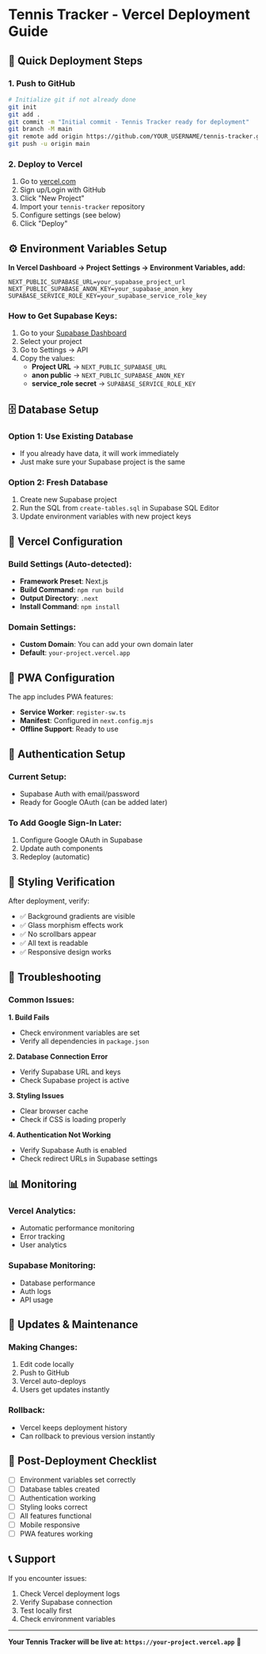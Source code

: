 # Tennis Tracker - Vercel Deployment Guide

## 🚀 Quick Deployment Steps

### 1. Push to GitHub
```bash
# Initialize git if not already done
git init
git add .
git commit -m "Initial commit - Tennis Tracker ready for deployment"
git branch -M main
git remote add origin https://github.com/YOUR_USERNAME/tennis-tracker.git
git push -u origin main
```

### 2. Deploy to Vercel
1. Go to [vercel.com](https://vercel.com)
2. Sign up/Login with GitHub
3. Click "New Project"
4. Import your `tennis-tracker` repository
5. Configure settings (see below)
6. Click "Deploy"

## ⚙️ Environment Variables Setup

**In Vercel Dashboard → Project Settings → Environment Variables, add:**

```
NEXT_PUBLIC_SUPABASE_URL=your_supabase_project_url
NEXT_PUBLIC_SUPABASE_ANON_KEY=your_supabase_anon_key
SUPABASE_SERVICE_ROLE_KEY=your_supabase_service_role_key
```

### How to Get Supabase Keys:
1. Go to your [Supabase Dashboard](https://supabase.com/dashboard)
2. Select your project
3. Go to Settings → API
4. Copy the values:
   - **Project URL** → `NEXT_PUBLIC_SUPABASE_URL`
   - **anon public** → `NEXT_PUBLIC_SUPABASE_ANON_KEY`
   - **service_role secret** → `SUPABASE_SERVICE_ROLE_KEY`

## 🗄️ Database Setup

### Option 1: Use Existing Database
- If you already have data, it will work immediately
- Just make sure your Supabase project is the same

### Option 2: Fresh Database
1. Create new Supabase project
2. Run the SQL from `create-tables.sql` in Supabase SQL Editor
3. Update environment variables with new project keys

## 🔧 Vercel Configuration

### Build Settings (Auto-detected):
- **Framework Preset**: Next.js
- **Build Command**: `npm run build`
- **Output Directory**: `.next`
- **Install Command**: `npm install`

### Domain Settings:
- **Custom Domain**: You can add your own domain later
- **Default**: `your-project.vercel.app`

## 📱 PWA Configuration

The app includes PWA features:
- **Service Worker**: `register-sw.ts`
- **Manifest**: Configured in `next.config.mjs`
- **Offline Support**: Ready to use

## 🔐 Authentication Setup

### Current Setup:
- Supabase Auth with email/password
- Ready for Google OAuth (can be added later)

### To Add Google Sign-In Later:
1. Configure Google OAuth in Supabase
2. Update auth components
3. Redeploy (automatic)

## 🎨 Styling Verification

After deployment, verify:
- ✅ Background gradients are visible
- ✅ Glass morphism effects work
- ✅ No scrollbars appear
- ✅ All text is readable
- ✅ Responsive design works

## 🚨 Troubleshooting

### Common Issues:

**1. Build Fails**
- Check environment variables are set
- Verify all dependencies in `package.json`

**2. Database Connection Error**
- Verify Supabase URL and keys
- Check Supabase project is active

**3. Styling Issues**
- Clear browser cache
- Check if CSS is loading properly

**4. Authentication Not Working**
- Verify Supabase Auth is enabled
- Check redirect URLs in Supabase settings

## 📊 Monitoring

### Vercel Analytics:
- Automatic performance monitoring
- Error tracking
- User analytics

### Supabase Monitoring:
- Database performance
- Auth logs
- API usage

## 🔄 Updates & Maintenance

### Making Changes:
1. Edit code locally
2. Push to GitHub
3. Vercel auto-deploys
4. Users get updates instantly

### Rollback:
- Vercel keeps deployment history
- Can rollback to previous version instantly

## 🎯 Post-Deployment Checklist

- [ ] Environment variables set correctly
- [ ] Database tables created
- [ ] Authentication working
- [ ] Styling looks correct
- [ ] All features functional
- [ ] Mobile responsive
- [ ] PWA features working

## 📞 Support

If you encounter issues:
1. Check Vercel deployment logs
2. Verify Supabase connection
3. Test locally first
4. Check environment variables

---

**Your Tennis Tracker will be live at: `https://your-project.vercel.app`** 🎾
